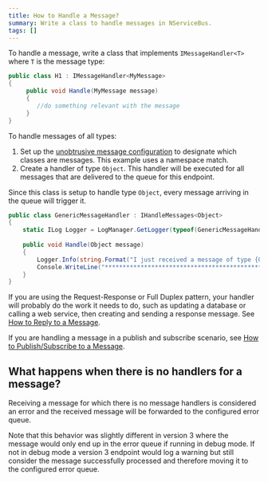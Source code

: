 ```yaml
---
title: How to Handle a Message?
summary: Write a class to handle messages in NServiceBus.
tags: []
---
```


To handle a message, write a class that implements `IMessageHandler<T>` where `T` is the message type:

```C#
public class H1 : IMessageHandler<MyMessage>
{
     public void Handle(MyMessage message)
     {
        //do something relevant with the message
     }
}
```

To handle messages of all types:

1.  Set up the [unobtrusive message configuration](unobtrusive-mode-messages.md) to designate which classes are messages. This example uses a namespace match.
2.  Create a handler of type `Object`. This handler will be executed for all messages that are delivered to the queue for this endpoint.

Since this class is setup to handle type `Object`, every message arriving in the queue will trigger it.

```C#
public class GenericMessageHandler : IHandleMessages<Object>
{
    static ILog Logger = LogManager.GetLogger(typeof(GenericMessageHandler));
    
    public void Handle(Object message)
    { 
        Logger.Info(string.Format("I just received a message of type {0}.", message.GetType().Name));
        Console.WriteLine("*********************************************************************************");
    }
}
```

If you are using the Request-Response or Full Duplex pattern, your handler will probably do the work it needs to do, such as updating a database or calling a web service, then creating and sending a response message. See [How to Reply to a Message](how-do-i-reply-to-a-message.md).

If you are handling a message in a publish and subscribe scenario, see [How to Publish/Subscribe to a Message](how-to-pub-sub-with-NServiceBus).

What happens when there is no handlers for a message?
---------------

Receiving a message for which there is no message handlers is considered an error and the received message will be forwarded to the configured error queue. 

Note that this behavior was slightly different in version 3 where the message would only end up in the error queue if running in debug mode. If not in debug mode a version 3 endpoint would log a warning but still consider the message successfully processed and therefore moving it to the configured error queue.
